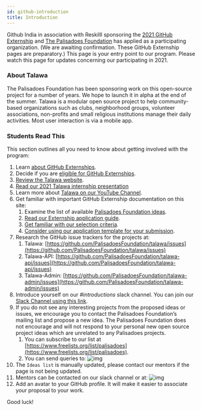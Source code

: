 ```yaml
---
id: github-introduction
title: Introduction
---
```


Github India in association with Reskilll sponsoring the [2021 GitHub Externship](https://externship.github.in/) and [The Palisadoes Foundation](http://www.palisadoes.org) has applied as a participating organization. (We are awaiting confirmation. These GitHub Externship pages are preparatory.) This page is your entry point to our program. Please watch this page for updates concerning our participating in 2021.

### About Talawa

The Palisadoes Foundation has been sponsoring work on this open-source project for a number of years. We hope to launch it in alpha at the end of the summer. Talawa is a modular open source project to help community-based organizations such as clubs, neighborhood groups, volunteer associations, non-profits and small religious institutions manage their daily activities. Most user interaction is via a mobile app.

### Students Read This

This section outlines all you need to know about getting involved with the program:

1. Learn [about GitHub Externships](https://externship.github.in/about).
1. Decide if you are [eligible for GitHub Externships](https://externship.github.in/apply).
1. [Review the Talawa website](https://palisadoesfoundation.github.io/talawa-docs/docs/).
1. [Read our 2021 Talawa internship presentation](http://www.palisadoes.org/wp-content/uploads/2021/05/github-externship-2021-talawa-1.pdf)
1. Learn more about [Talawa on our YouTube Channel](https://www.youtube.com/watch?v=jo7RwU4GEkE&list=PLv50qHwThlJVTUZsVz2CbRSi2f8uF9XE6&index=2).
1. Get familiar with important GitHub Externship documentation on this site:
    1. Examine the list of available [Palisadoes Foundation ideas](https://palisadoesfoundation.github.io/talawa-docs/docs/internships/internship-ideas/).
    1. [Read our Externship application guide](https://palisadoesfoundation.github.io/talawa-docs/docs/internships/github/github-application-process).
    1. [Get familiar with our selection criteria](https://palisadoesfoundation.github.io/talawa-docs/docs/internships/internship-selection-criteria).
    1. [Consider using our application template for your submission](https://palisadoesfoundation.github.io/talawa-docs/docs/internships/internship-application-template).
1. Research the GitHub issue trackers for the projects at:
    1. Talawa: [https://github.com/PalisadoesFoundation/talawa/issues](https://github.com/PalisadoesFoundation/talawa/issues)
    1. Talawa-API: [https://github.com/PalisadoesFoundation/talawa-api/issues](https://github.com/PalisadoesFoundation/talawa-api/issues)
    1. Talawa-Admin: [https://github.com/PalisadoesFoundation/talawa-admin/issues](https://github.com/PalisadoesFoundation/talawa-admin/issues)
1. Introduce yourself on our *#introductions* slack channel. You can join our [Slack Channel using this link](http://slack.palisadoes.org).
1. If you do not see any interesting projects from the proposed ideas or issues, we encourage you to contact the Palisadoes Foundation’s mailing list and propose a new idea. The Palisadoes Foundation does not encourage and will not respond to your personal new open source project ideas which are unrelated to any Palisadoes projects.
    1. You can subscribe to our list at [https://www.freelists.org/list/palisadoes](https://www.freelists.org/list/palisadoes).  
    1. You can send queries to:
           ![img](/img/email/freelists.png)
1. The `Ideas list` is manually updated, please contact our mentors if the page is not being updated.
1. Mentors can be contacted on our slack channel or at:
       ![img](/img/email/mentors.png)
1. Add an avatar to your GitHub profile. It will make it easier to associate your proposal to your work.

Good luck!
